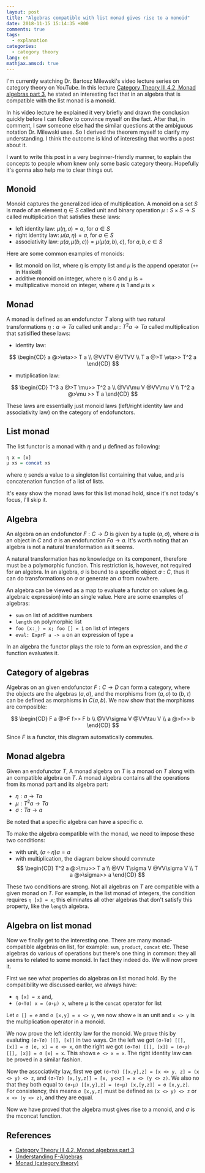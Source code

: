 ```yaml
---
layout: post
title: "Algebras compatible with list monad gives rise to a monoid"
date: 2018-11-15 15:14:35 +800
comments: true
tags:
  - explanation
categories:
  - category theory
lang: en
mathjax.amscd: true
---
```


I'm currently watching Dr. Bartosz Milewski's video lecture series on category
theory on YouTube. In this lecture [Category Theory III 4.2, Monad algebras part
3](https://www.youtube.com/watch?v=9f8PumwS2gU), he stated an interesting fact
that in an algebra that is compatible with the list monad is a monoid.

In his video lecture he explained it very briefly and drawn the conclusion
quickly before I can follow to convince myself on the fact. After that, in
comment, I saw someone else had the similar questions at the ambiguous notation
Dr. Milewski uses. So I derived the theorem myself to clarify my understanding.
I think the outcome is kind of interesting that worths a post about it.

I want to write this post in a very beginner-friendly manner, to explain the
concepts to people whom knew only some basic category theory. Hopefully it's
gonna also help me to clear things out.

## Monoid

Monoid captures the generalized idea of multiplication. A monoid on a set $S$ is
made of an element $\eta\in S$ called unit and binary operation $\mu: S \times S
\to S$ called multiplication that satisfies these laws:

- left identity law: $\mu(\eta, a) = a$, for $a \in S$
- right identity law: $\mu(a, \eta) = a$, for $a \in S$
- associativity law: $\mu(a,\mu(b,c)) = \mu(\mu(a,b),c)$, for $a,b,c\in S$

Here are some common examples of monoids:

- list monoid on list, where $\eta$ is empty list and $\mu$ is the append operator (`++` in Haskell)
- additive monoid on integer, where $\eta$ is $0$ and $\mu$ is $+$
- multiplicative monoid on integer, where $\eta$ is $1$ and $\mu$ is $\times$

## Monad

A monad is defined as an endofunctor $T$ along with two natural transformations
$\eta: a \to T a$ called unit and $\mu: T^2 a\to T a$ called multiplication that
satisified these laws:

- identity law:

$$
\begin{CD}
a @>\eta>> T a \\
@VVTV  @VTVV \\
T a @>T \eta>> T^2 a
\end{CD}
$$

- mutiplication law:

$$
\begin{CD}
T^3 a @>T \mu>> T^2 a \\
@VV\mu V @VV\mu V \\
T^2 a @>\mu >> T a
\end{CD}
$$

These laws are essentially just monoid laws (left/right identity law and
associativity law) on the category of endofunctors.


## List monad

The list functor is a monad with $\eta$ and $\mu$ defined as following:

```haskell
η x = [x]
μ xs = concat xs
```

where $\eta$ sends a value to a singleton list containing that value, and $\mu$
is concatenation function of a list of lists.

It's easy show the monad laws for this list monad hold, since it's not today's
focus, I'll skip it.

## Algebra

An algebra on an endofunctor $F: C\to D$ is given by a tuple $(a, \sigma)$,
where $a$ is an object in $C$ and $\sigma$ is an endofunction $F a \to a$. It's
worth noting that an algebra is not a natural transformation as it seems.

A natural transformation has no knowledge on its component, therefore must be a
polymorphic function. This restriction is, however, not required for an algebra.
In an algebra, $\sigma$ is bound to a specific object $a: C$, thus it can do
transformations on $a$ or generate an $a$ from nowhere.

An algebra can be viewed as a map to evaluate a functor on values (e.g.
algebraic expression) into an single value. Here are some examples of algebras:

- `sum` on list of additive numbers
- `length` on polymorphic list
- `foo (x:_) = x; foo [] = 1` on list of integers
- `eval: ExprF a -> a` on an expression of type `a`

In an algebra the functor plays the role to form an expression, and the $\sigma$
function evaluates it.

## Category of algebras

Algebras on an given endofunctor $F:C\to D$ can form a category, where the
objects are the algebras $(a, \sigma)$, and the morphisms from $(a,\sigma)$ to
$(b,\tau)$ can be defined as morphisms in $C(a,b)$. We now show that the
morphisms are composible:

$$
\begin{CD}
F a @>F f>> F b \\
@VV\sigma V @VV\tau V \\
a @>f>> b
\end{CD}
$$

Since $F$ is a functor, this diagram automatically commutes.

## Monad algebra

Given an endofunctor $T$, A monad algebra on $T$ is a monad on $T$ along with an
compatible algebra on $T$. A monad algebra contains all the operations from
its monad part and its algebra part:

- $\eta: a \to T a$
- $\mu: T^2 a \to T a$
- $\sigma: T a \to a$

Be noted that a specific algebra can have a specific $a$.

To make the algebra compatible with the monad, we need to impose these two conditions:

- with unit, $(\sigma \circ \eta) a = a$
- with multiplication, the diagram below should commute
$$
\begin{CD}
T^2 a @>\mu>> T a \\
@VV T\sigma V @VV\sigma V \\
T a @>\sigma>> a
\end{CD}
$$

These two conditions are strong. Not all algebras on $T$ are compatible with a
given monad on $T$. For example, in the list monad of integers, the condition
requires `η [x] = x`; this eliminates all other algebras that don't satisfy this
property, like the `length` algebra.

## Algebra on list monad

Now we finally get to the interesting one. There are many monad-compatible
algebras on list, for example: `sum`, `product`, `concat` etc. These algebras do
various of operations but there's one thing in common: they all seems to related
to some monoid. In fact they indeed do. We will now prove it.

First we see what properties do algebras on list monad hold. By the
compatibility we discussed eariler, we always have:

- `η [x] = x` and,
- `(σ∘Tσ) x = (σ∘μ) x`, where $\mu$ is the `concat` operator for list

Let `σ [] = e` and `σ [x,y] = x <> y`, we now show `e` is an unit and `x <> y`
is the multiplication operator in a monoid.

We now prove the left identity law for the monoid. We prove this by evaluting
`(σ∘Tσ) [[], [x]]` in two ways. On the left we got `(σ∘Tσ) [[], [x]] = σ [e, x]
= e <> x`, on the right we got `(σ∘Tσ) [[], [x]] = (σ∘μ) [[], [x]] = σ [x] = x`.
This shows `e <> x = x`. The right identity law can be proved in a similar
fashion.

Now the associativity law, first we get `(σ∘Tσ) [[x,y],z] = [x <> y, z] = (x <>
y) <> z`, and `(σ∘Tσ) [x,[y,z]] = [x, y<>z] = x <> (y <> z)`. We also no that
they both equal to `(σ∘μ) [[x,y],z] = (σ∘μ) [x,[y,z]] = σ [x,y,z]`. For
consistency, this means `σ [x,y,z]` must be defined as `(x <> y) <> z` or `x <>
(y <> z)`, and they are equal.

Now we have proved that the algebra must gives rise to a monoid, and $\sigma$ is
the mconcat function.

## References

- [Category Theory III 4.2, Monad algebras part 3](https://www.youtube.com/watch?v=9f8PumwS2gU)
- [Understanding F-Algebras](https://bartoszmilewski.com/2013/06/10/understanding-f-algebras/)
- [Monad (category theory)](https://en.wikipedia.org/wiki/Monad_(category_theory))

